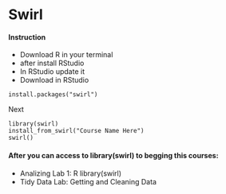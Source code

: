 # Swirl
#### Instruction
- Download R in your terminal
- after install RStudio
- In RStudio update it
- Download in RStudio
```
install.packages("swirl")
```
Next
```
library(swirl)
install_from_swirl("Course Name Here")
swirl()
```
#### After you can access to library(swirl) to begging this courses:
- Analizing Lab 1: R library(swirl)
- Tidy Data Lab: Getting and Cleaning Data
